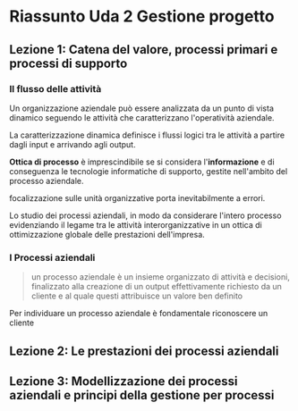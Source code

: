 # Riassunto Uda 2 Gestione progetto


## Lezione 1: Catena del valore, processi primari e processi di supporto

### Il flusso delle attività

Un organizzazione aziendale può essere analizzata da un punto di vista dinamico seguendo le attività che caratterizzano l'operatività aziendale.

La caratterizzazione dinamica definisce i flussi logici tra le attività a partire dagli input e arrivando agli output.

**Ottica di processo** è imprescindibile se si considera l'**informazione** e di conseguenza le tecnologie informatiche di supporto, gestite nell'ambito del processo aziendale.

focalizzazione sulle unità organizzative porta inevitabilmente a errori.

Lo studio dei processi aziendali, in modo da considerare l'intero processo evidenziando il legame tra  le attività interorganizzative in un ottica di ottimizzazione globale delle prestazioni dell'impresa.

### I Processi aziendali

> un processo aziendale è un insieme organizzato di attività e decisioni, finalizzato alla creazione di un output effettivamente richiesto da un cliente e al quale questi attribuisce un valore ben definito

Per individuare un processo aziendale è fondamentale riconoscere un cliente

## Lezione 2: Le prestazioni dei processi aziendali


## Lezione 3: Modellizzazione dei processi aziendali e principi della gestione per processi
<!--stackedit_data:
eyJoaXN0b3J5IjpbLTMwMjI1NDgzOCw3Nzg5NDg4MDgsLTczNT
kwOTczNiwyMDk1MDg4NDU2LDc1NTUzMjYxOCwxNTQ5MzMzMTcz
XX0=
-->